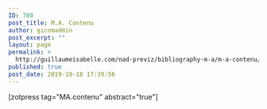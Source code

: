 ```yaml
---
ID: 780
post_title: M.A. Contenu
author: gicomadmin
post_excerpt: ""
layout: page
permalink: >
  http://guillaumeisabelle.com/nad-previz/bibliography-m-a/m-a-contenu/
published: true
post_date: 2019-10-18 17:39:56
---
```

<!-- wp:shortcode --> [zotpress tag="MA.contenu" abstract="true"] 

<!-- /wp:shortcode -->